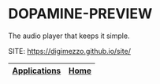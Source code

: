 # DOPAMINE-PREVIEW

 The audio player that keeps it simple.

 SITE: https://digimezzo.github.io/site/

 | [Applications](https://portable-linux-apps.github.io/apps.html) | [Home](https://portable-linux-apps.github.io)
 | --- | --- |
